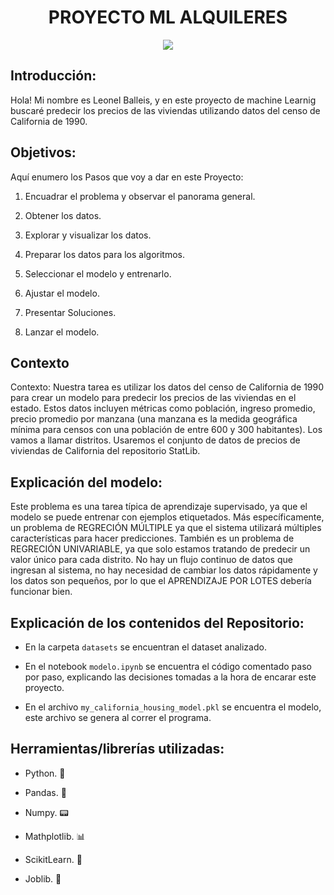 # <h1 align=center> **PROYECTO ML ALQUILERES** </h1>

<p align="center">
<img src="https://www.elfinancierocr.com/resizer/A5KgZLcsRVT3f-WgEPquNkv0C-4=/1440x0/filters:format(jpg):quality(70)/cloudfront-us-east-1.images.arcpublishing.com/gruponacion/KPYSWMMBFFARXOIAJERIT7ZLVY.jpg"   
>
</p>


## Introducción:

Hola! Mi nombre es Leonel Balleis, y en este proyecto de machine Learnig buscaré predecir los precios de las viviendas utilizando datos del censo de California de 1990.

## Objetivos: 

Aquí enumero los Pasos que voy a dar en este Proyecto:

1. Encuadrar el problema y observar el panorama general.

2. Obtener los datos.

3. Explorar y visualizar los datos.

4. Preparar los datos para los algoritmos.

5. Seleccionar el modelo y entrenarlo.

6. Ajustar el modelo.

7. Presentar Soluciones.

8. Lanzar el modelo.

## Contexto

Contexto: Nuestra tarea es utilizar los datos del censo de California de 1990 para crear un modelo para predecir los precios de las viviendas en el estado.
Estos datos incluyen métricas como población, ingreso promedio, precio promedio por manzana (una manzana es la medida geográfica mínima para censos con una población de entre 600 y 300 habitantes).
Los vamos a llamar distritos.
Usaremos el conjunto de datos de precios de viviendas de California del repositorio StatLib.

## Explicación del modelo:

Este problema es una tarea típica de aprendizaje supervisado, ya que el modelo se puede entrenar con ejemplos etiquetados. Más específicamente, un problema de REGRECIÓN MÚLTIPLE ya que el sistema utilizará múltiples características para hacer predicciones.
También es un problema de REGRECIÓN UNIVARIABLE, ya que solo estamos tratando de predecir un valor único para cada distrito.
No hay un flujo continuo de datos que ingresan al sistema, no hay necesidad de cambiar los datos rápidamente y los datos son pequeños, por lo que el APRENDIZAJE POR LOTES debería funcionar bien.

## Explicación de los contenidos del Repositorio:

+ En la carpeta `datasets` se encuentran el dataset analizado.

+ En el notebook `modelo.ipynb` se encuentra el código comentado paso por paso, explicando las decisiones tomadas a la hora de encarar este proyecto.

+ En el archivo `my_california_housing_model.pkl` se encuentra el modelo, este archivo se genera al correr el programa. 


## Herramientas/librerías utilizadas:

+ Python. 🐍

+ Pandas. 🐼

+ Numpy. 📟

+ Mathplotlib. 📊

+ ScikitLearn. 🤖

+ Joblib. 📁


